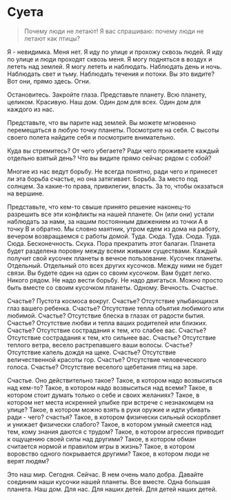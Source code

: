 # Суета

> Почему люди не летают!
> Я вас спрашиваю: почему люди не летают как птицы?


Я - невидимка. Меня нет.
Я иду по улице и прохожу сквозь людей.
Я иду по улице и люди проходят сквозь меня.
Я могу подняться в воздух и лететь над землей.
Я могу лететь и наблюдать.
Наблюдать день и ночь.
Наблюдать свет и тьму.
Наблюдать течения и потоки.
Вы это видите?
Вот они, прямо здесь.
Огни.

Остановитесь. Закройте глаза. Представьте планету. Всю планету, целиком.
Красивую. Наш дом. Один дом для всех. Один дом для каждого из нас.

Представьте, что вы парите над землей. Вы можете мгновенно перемещаться в любую
точку планеты. Посмотрите на себя. С высоты своего полета найдите себя и
посмотрите внимательно.

Куда вы стремитесь?
От чего убегаете?
Ради чего проживаете каждый отдельно взятый день?
Что вы видите прямо сейчас рядом с собой?

Многие из нас ведут борьбу. Не всегда понятно, ради чего и принесет ли эта
борьба счастье, но она затягивает.
Борьба. За место под солнцем. За какие-то права, привилегии, власть. За то,
чтобы оказаться на вершине.

Представьте, что кем-то свыше принято решение наконец-то разрешить все эти
конфликты на нашей планете. Он (или они) устали наблюдать за нами, за нашим
постоянным движением из точки А в точку В и обратно. Мы словно маятник, утром
едем из дома на работу, вечером возвращаемся с работы домой.
Туда. Сюда. Туда. Сюда. Туда. Сюда.
Бесконечность.
Скука.
Пора прекратить этот балаган.
Планета будет разделена поровну между всеми живыми существами. Каждый получит
свой кусочек планеты в вечное пользование.
Кусочек планеты. Отдельный. Отдельный ото всех других кусочков. Между ними не
будет связи. Вы будете один на один со своим кусочком. Вам будет легко. Никого
рядом. Не надо вести борьбу. Не надо двигаться. Можно просто быть вместе со
своим кусочком планеты.
Одному. Вечность. Счастье.

Счастье? Пустота космоса вокруг.
Счастье? Отсутствие улыбающихся глаз вашего ребенка.
Счастье? Отсутствие тепла объятия любимого или любимой.
Счастье? Отсутствие блеска в глазах от радости бытия.
Счастье? Отсутствие любви и тепла ваших родителей или близких.
Счастье? Отсутствие сострадания к тем, кто слабее вас.
Счастье? Отсутствие сострадания к тем, кто сильнее вас.
Счастье? Отсутствие теплого ветра, весело растрепавшего ваши волосы.
Счастье? Отсутствие капель дождя на щеке.
Счастье? Отсутствие величественной красоты гор.
Счастье? Отсутствие человеческого голоса.
Счастье? Отсутствие веселого щебетания птиц на заре.

Счастье. Оно действительно такое?
Такое, в котором надо возвыситься над кем-то?
Такое, в котором надо возвыситься над всеми?
Такое, в котором стоит думать только о себе и своих желаниях?
Такое, в котором нет места искренней улыбке при встрече с незнакомцем на улице?
Такое, в котором можно взять в руки оружие и идти убивать ради - чего? счастья?
Такое, в котором физически сильный оскорбляет и унижает физически слабого?
Такое, в котором умный смеется над тем, кому знания даются с трудом?
Такое, в котором агрессия приводит к ощущению своей силы над другими?
Такое, в котором обман считается нормой и правилом игры в жизнь?
Такое, в котором воровство одного покрывается другими?
Такое, в котором люди не верят людям?

Это наш мир. Сегодня. Сейчас.
В нем очень мало добра.
Давайте соединим наши кусочки нашей планеты.
Все вместе.
Одна большая планета.
Наш дом.
Для нас. Для наших детей. Для детей наших детей.
